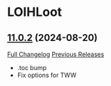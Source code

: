 # LOIHLoot

## [11.0.2](https://github.com/ahakola/LOIHLoot/tree/11.0.2) (2024-08-20)
[Full Changelog](https://github.com/ahakola/LOIHLoot/compare/10.2.7...11.0.2) [Previous Releases](https://github.com/ahakola/LOIHLoot/releases)

- .toc bump  
- Fix options for TWW  
